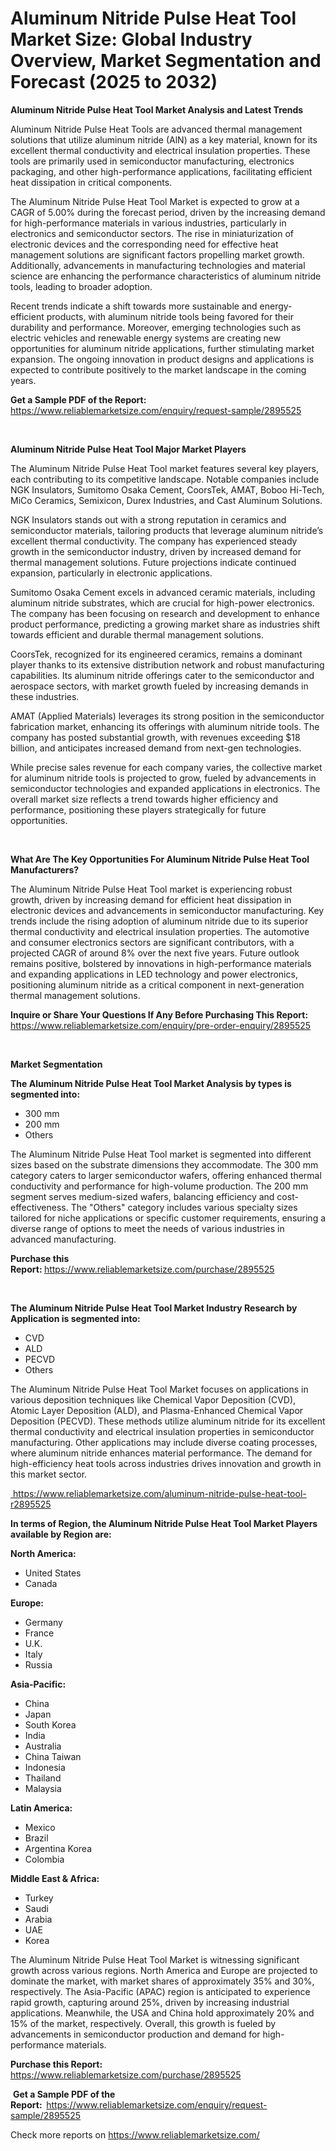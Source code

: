 <p><h1>Aluminum Nitride Pulse Heat Tool Market Size: Global Industry Overview, Market Segmentation and Forecast (2025 to 2032)</h1></p><p><strong>Aluminum Nitride Pulse Heat Tool Market Analysis and Latest Trends</strong></p>
<p><p>Aluminum Nitride Pulse Heat Tools are advanced thermal management solutions that utilize aluminum nitride (AlN) as a key material, known for its excellent thermal conductivity and electrical insulation properties. These tools are primarily used in semiconductor manufacturing, electronics packaging, and other high-performance applications, facilitating efficient heat dissipation in critical components.</p><p>The Aluminum Nitride Pulse Heat Tool Market is expected to grow at a CAGR of 5.00% during the forecast period, driven by the increasing demand for high-performance materials in various industries, particularly in electronics and semiconductor sectors. The rise in miniaturization of electronic devices and the corresponding need for effective heat management solutions are significant factors propelling market growth. Additionally, advancements in manufacturing technologies and material science are enhancing the performance characteristics of aluminum nitride tools, leading to broader adoption.</p><p>Recent trends indicate a shift towards more sustainable and energy-efficient products, with aluminum nitride tools being favored for their durability and performance. Moreover, emerging technologies such as electric vehicles and renewable energy systems are creating new opportunities for aluminum nitride applications, further stimulating market expansion. The ongoing innovation in product designs and applications is expected to contribute positively to the market landscape in the coming years.</p></p>
<p><strong>Get a Sample PDF of the Report:&nbsp;</strong> <a href="https://www.reliablemarketsize.com/enquiry/request-sample/2895525?utm_campaign=2334&utm_medium=2&utm_source=Github&utm_content=ia&utm_term=15032025&utm_id=aluminum-nitride-pulse-heat-tool">https://www.reliablemarketsize.com/enquiry/request-sample/2895525</a></p>
<p>&nbsp;</p>
<p><strong>Aluminum Nitride Pulse Heat Tool Major Market Players</strong></p>
<p><p>The Aluminum Nitride Pulse Heat Tool market features several key players, each contributing to its competitive landscape. Notable companies include NGK Insulators, Sumitomo Osaka Cement, CoorsTek, AMAT, Boboo Hi-Tech, MiCo Ceramics, Semixicon, Durex Industries, and Cast Aluminum Solutions.</p><p>NGK Insulators stands out with a strong reputation in ceramics and semiconductor materials, tailoring products that leverage aluminum nitride’s excellent thermal conductivity. The company has experienced steady growth in the semiconductor industry, driven by increased demand for thermal management solutions. Future projections indicate continued expansion, particularly in electronic applications.</p><p>Sumitomo Osaka Cement excels in advanced ceramic materials, including aluminum nitride substrates, which are crucial for high-power electronics. The company has been focusing on research and development to enhance product performance, predicting a growing market share as industries shift towards efficient and durable thermal management solutions.</p><p>CoorsTek, recognized for its engineered ceramics, remains a dominant player thanks to its extensive distribution network and robust manufacturing capabilities. Its aluminum nitride offerings cater to the semiconductor and aerospace sectors, with market growth fueled by increasing demands in these industries.</p><p>AMAT (Applied Materials) leverages its strong position in the semiconductor fabrication market, enhancing its offerings with aluminum nitride tools. The company has posted substantial growth, with revenues exceeding $18 billion, and anticipates increased demand from next-gen technologies.</p><p>While precise sales revenue for each company varies, the collective market for aluminum nitride tools is projected to grow, fueled by advancements in semiconductor technologies and expanded applications in electronics. The overall market size reflects a trend towards higher efficiency and performance, positioning these players strategically for future opportunities.</p></p>
<p>&nbsp;</p>
<p><strong>What Are The Key Opportunities For Aluminum Nitride Pulse Heat Tool Manufacturers?</strong></p>
<p><p>The Aluminum Nitride Pulse Heat Tool market is experiencing robust growth, driven by increasing demand for efficient heat dissipation in electronic devices and advancements in semiconductor manufacturing. Key trends include the rising adoption of aluminum nitride due to its superior thermal conductivity and electrical insulation properties. The automotive and consumer electronics sectors are significant contributors, with a projected CAGR of around 8% over the next five years. Future outlook remains positive, bolstered by innovations in high-performance materials and expanding applications in LED technology and power electronics, positioning aluminum nitride as a critical component in next-generation thermal management solutions.</p></p>
<p><strong>Inquire or Share Your Questions If Any Before Purchasing This Report:</strong> <a href="https://www.reliablemarketsize.com/enquiry/pre-order-enquiry/2895525?utm_campaign=2334&utm_medium=2&utm_source=Github&utm_content=ia&utm_term=15032025&utm_id=aluminum-nitride-pulse-heat-tool">https://www.reliablemarketsize.com/enquiry/pre-order-enquiry/2895525</a></p>
<p>&nbsp;</p>
<p><strong>Market Segmentation</strong></p>
<p><strong>The Aluminum Nitride Pulse Heat Tool Market Analysis by types is segmented into:</strong></p>
<p><ul><li>300 mm</li><li>200 mm</li><li>Others</li></ul></p>
<p><p>The Aluminum Nitride Pulse Heat Tool market is segmented into different sizes based on the substrate dimensions they accommodate. The 300 mm category caters to larger semiconductor wafers, offering enhanced thermal conductivity and performance for high-volume production. The 200 mm segment serves medium-sized wafers, balancing efficiency and cost-effectiveness. The "Others" category includes various specialty sizes tailored for niche applications or specific customer requirements, ensuring a diverse range of options to meet the needs of various industries in advanced manufacturing.</p></p>
<p><strong>Purchase this Report:&nbsp;</strong><a href="https://www.reliablemarketsize.com/purchase/2895525?utm_campaign=2334&utm_medium=2&utm_source=Github&utm_content=ia&utm_term=15032025&utm_id=aluminum-nitride-pulse-heat-tool">https://www.reliablemarketsize.com/purchase/2895525</a></p>
<p>&nbsp;</p>
<p><strong>The Aluminum Nitride Pulse Heat Tool Market Industry Research by Application is segmented into:</strong></p>
<p><ul><li>CVD</li><li>ALD</li><li>PECVD</li><li>Others</li></ul></p>
<p><p>The Aluminum Nitride Pulse Heat Tool Market focuses on applications in various deposition techniques like Chemical Vapor Deposition (CVD), Atomic Layer Deposition (ALD), and Plasma-Enhanced Chemical Vapor Deposition (PECVD). These methods utilize aluminum nitride for its excellent thermal conductivity and electrical insulation properties in semiconductor manufacturing. Other applications may include diverse coating processes, where aluminum nitride enhances material performance. The demand for high-efficiency heat tools across industries drives innovation and growth in this market sector.</p></p>
<p><a href="https://www.reliablemarketsize.com/aluminum-nitride-pulse-heat-tool-r2895525?utm_campaign=2334&utm_medium=2&utm_source=Github&utm_content=ia&utm_term=15032025&utm_id=aluminum-nitride-pulse-heat-tool">&nbsp;https://www.reliablemarketsize.com/aluminum-nitride-pulse-heat-tool-r2895525</a></p>
<p><strong>In terms of Region, the Aluminum Nitride Pulse Heat Tool Market Players available by Region are:</strong></p>
<p>
    <p> <strong> North America: </strong>
        <ul>
            <li>United States</li>
            <li>Canada</li>
        </ul>
        </p> 
    <p> <strong> Europe: </strong>
        <ul>
            <li>Germany</li>
            <li>France</li>
            <li>U.K.</li>
            <li>Italy</li>
            <li>Russia</li>
        </ul>
        </p> 
    <p> <strong> Asia-Pacific: </strong>
        <ul>
            <li>China</li>
            <li>Japan</li>
            <li>South Korea</li>
            <li>India</li>
            <li>Australia</li>
            <li>China Taiwan</li>
            <li>Indonesia</li>
            <li>Thailand</li>
            <li>Malaysia</li>
        </ul>
        </p> 
    <p> <strong> Latin America: </strong>
        <ul>
            <li>Mexico</li>
            <li>Brazil</li>
            <li>Argentina Korea</li>
            <li>Colombia</li>
        </ul>
        </p> 
    <p> <strong> Middle East & Africa: </strong>
        <ul>
            <li>Turkey</li>
            <li>Saudi</li>
            <li>Arabia</li>
            <li>UAE</li>
            <li>Korea</li>
        </ul>
    </p>
    </p>
<p><p>The Aluminum Nitride Pulse Heat Tool Market is witnessing significant growth across various regions. North America and Europe are projected to dominate the market, with market shares of approximately 35% and 30%, respectively. The Asia-Pacific (APAC) region is anticipated to experience rapid growth, capturing around 25%, driven by increasing industrial applications. Meanwhile, the USA and China hold approximately 20% and 15% of the market, respectively. Overall, this growth is fueled by advancements in semiconductor production and demand for high-performance materials.</p></p>
<p><strong>Purchase this Report: </strong><a href="https://www.reliablemarketsize.com/purchase/2895525?utm_campaign=2334&utm_medium=2&utm_source=Github&utm_content=ia&utm_term=15032025&utm_id=aluminum-nitride-pulse-heat-tool">https://www.reliablemarketsize.com/purchase/2895525</a></p>
<p>&nbsp;<strong>Get a Sample PDF of the Report:&nbsp;&nbsp;</strong><a href="https://www.reliablemarketsize.com/enquiry/request-sample/2895525?utm_campaign=2334&utm_medium=2&utm_source=Github&utm_content=ia&utm_term=15032025&utm_id=aluminum-nitride-pulse-heat-tool">https://www.reliablemarketsize.com/enquiry/request-sample/2895525</a></p>
<p><strong></strong></p>
<p>Check more reports on <a href="https://www.reliablemarketsize.com/?utm_campaign=2334&utm_medium=2&utm_source=Github&utm_content=ia&utm_term=15032025&utm_id=aluminum-nitride-pulse-heat-tool">https://www.reliablemarketsize.com/</a></p>